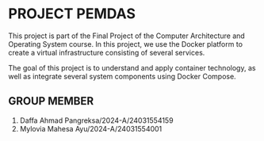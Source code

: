 # PROJECT PEMDAS
This project is part of the Final Project of the Computer Architecture and Operating System course. In this project, we use the Docker platform to create a virtual infrastructure consisting of several services.

The goal of this project is to understand and apply container technology, as well as integrate several system components using Docker Compose.

## GROUP MEMBER
1. Daffa Ahmad Pangreksa/2024-A/24031554159
2. Mylovia Mahesa Ayu/2024-A/24031554001